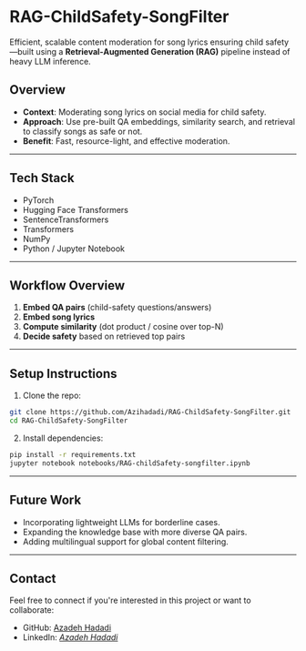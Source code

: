 # RAG-ChildSafety-SongFilter

Efficient, scalable content moderation for song lyrics ensuring child safety—built using a **Retrieval‑Augmented Generation (RAG)** pipeline instead of heavy LLM inference.

## Overview

- **Context**: Moderating song lyrics on social media for child safety.
- **Approach**: Use pre-built QA embeddings, similarity search, and retrieval to classify songs as safe or not.
- **Benefit**: Fast, resource-light, and effective moderation.

---
## Tech Stack
- PyTorch                    
- Hugging Face Transformers  
- SentenceTransformers       
- Transformers               
- NumPy                      
- Python / Jupyter Notebook 

---

##  Workflow Overview

1. **Embed QA pairs** (child-safety questions/answers)  
2. **Embed song lyrics**  
3. **Compute similarity** (dot product / cosine over top-N)  
4. **Decide safety** based on retrieved top pairs  

---

## Setup Instructions

1. Clone the repo:
```bash
git clone https://github.com/Azihadadi/RAG-ChildSafety-SongFilter.git
cd RAG-ChildSafety-SongFilter
```

2. Install dependencies:
```bash 
pip install -r requirements.txt
jupyter notebook notebooks/RAG-childSafety-songfilter.ipynb
```

---

## Future Work

- Incorporating lightweight LLMs for borderline cases.
- Expanding the knowledge base with more diverse QA pairs.
- Adding multilingual support for global content filtering.

---

## Contact

Feel free to connect if you're interested in this project or want to collaborate:

- GitHub: [Azadeh Hadadi](https://github.com/Azihadadi)
- LinkedIn: _[Azadeh Hadadi](https://www.linkedin.com/in/azadeh-hadadi/)_  
